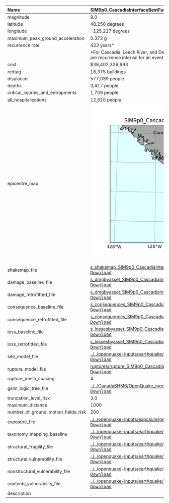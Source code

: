| Name                                | SIM9p0_CascadiaInterfaceBestFault                                                                                                                                                                                                                                                                                                                                                                                                                 |
|:------------------------------------|:--------------------------------------------------------------------------------------------------------------------------------------------------------------------------------------------------------------------------------------------------------------------------------------------------------------------------------------------------------------------------------------------------------------------------------------------------|
| magnitude                           | 9.0                                                                                                                                                                                                                                                                                                                                                                                                                                               |
| latitude                            | 48.250 degrees                                                                                                                                                                                                                                                                                                                                                                                                                                    |
| longitude                           | -125.217 degrees                                                                                                                                                                                                                                                                                                                                                                                                                                  |
| maximum_peak_ground_acceleration    | 0.372 g                                                                                                                                                                                                                                                                                                                                                                                                                                           |
| recurrence rate                     | 433 years*                                                                                                                                                                                                                                                                                                                                                                                                                                        |
|                                     | *For Cascadia, Leech River, and Devil's Mountain Faults these are characteristic earthquakes, else they are recurrence interval for an event of equal or greater magnitude in the scenario source region.                                                                                                                                                                                                                                         |
| cost                                | $38,402,326,693                                                                                                                                                                                                                                                                                                                                                                                                                                   |
| redtag                              | 18,375 buildings                                                                                                                                                                                                                                                                                                                                                                                                                                  |
| displaced                           | 577,039 people                                                                                                                                                                                                                                                                                                                                                                                                                                    |
| deaths                              | 3,417 people                                                                                                                                                                                                                                                                                                                                                                                                                                      |
| critical_injuries_and_entrapments   | 1,709 people                                                                                                                                                                                                                                                                                                                                                                                                                                      |
| all_hospitalizations                | 12,610 people                                                                                                                                                                                                                                                                                                                                                                                                                                     |
| epicentre_map                       | ![Epicentre](SIM9p0_CascadiaInterfaceBestFault.png)                                                                                                                                                                                                                                                                                                                                                                                               |
| shakemap_file                       | [s_shakemap_SIM9p0_CascadiaInterfaceBestFault_11.csv](https://github.com/OpenDRR/earthquake-scenarios/blob/master/FINISHED/s_shakemap_SIM9p0_CascadiaInterfaceBestFault_11.csv)<br/>[<kbd>Download</kbd>](https://github.com/OpenDRR/earthquake-scenarios/raw/master/FINISHED/s_shakemap_SIM9p0_CascadiaInterfaceBestFault_11.csv)                                                                                                                |
| damage_baseline_file                | [s_dmgbyasset_SIM9p0_CascadiaInterfaceBestFault_b0_317_b.csv](https://github.com/OpenDRR/earthquake-scenarios/blob/master/FINISHED/s_dmgbyasset_SIM9p0_CascadiaInterfaceBestFault_b0_317_b.csv)<br/>[<kbd>Download</kbd>](https://github.com/OpenDRR/earthquake-scenarios/raw/master/FINISHED/s_dmgbyasset_SIM9p0_CascadiaInterfaceBestFault_b0_317_b.csv)                                                                                        |
| damage_retrofitted_file             | [s_dmgbyasset_SIM9p0_CascadiaInterfaceBestFault_r1_318_b.csv](https://github.com/OpenDRR/earthquake-scenarios/blob/master/FINISHED/s_dmgbyasset_SIM9p0_CascadiaInterfaceBestFault_r1_318_b.csv)<br/>[<kbd>Download</kbd>](https://github.com/OpenDRR/earthquake-scenarios/raw/master/FINISHED/s_dmgbyasset_SIM9p0_CascadiaInterfaceBestFault_r1_318_b.csv)                                                                                        |
| consequence_baseline_file           | [s_consequences_SIM9p0_CascadiaInterfaceBestFault_b0_317_b.csv](https://github.com/OpenDRR/earthquake-scenarios/blob/master/FINISHED/s_consequences_SIM9p0_CascadiaInterfaceBestFault_b0_317_b.csv)<br/>[<kbd>Download</kbd>](https://github.com/OpenDRR/earthquake-scenarios/raw/master/FINISHED/s_consequences_SIM9p0_CascadiaInterfaceBestFault_b0_317_b.csv)                                                                                  |
| consequence_retrofitted_file        | [s_consequences_SIM9p0_CascadiaInterfaceBestFault_r1_318_b.csv](https://github.com/OpenDRR/earthquake-scenarios/blob/master/FINISHED/s_consequences_SIM9p0_CascadiaInterfaceBestFault_r1_318_b.csv)<br/>[<kbd>Download</kbd>](https://github.com/OpenDRR/earthquake-scenarios/raw/master/FINISHED/s_consequences_SIM9p0_CascadiaInterfaceBestFault_r1_318_b.csv)                                                                                  |
| loss_baseline_file                  | [s_lossesbyasset_SIM9p0_CascadiaInterfaceBestFault_b0_319_b.csv](https://github.com/OpenDRR/earthquake-scenarios/blob/master/FINISHED/s_lossesbyasset_SIM9p0_CascadiaInterfaceBestFault_b0_319_b.csv)<br/>[<kbd>Download</kbd>](https://github.com/OpenDRR/earthquake-scenarios/raw/master/FINISHED/s_lossesbyasset_SIM9p0_CascadiaInterfaceBestFault_b0_319_b.csv)                                                                               |
| loss_retrofitted_file               | [s_lossesbyasset_SIM9p0_CascadiaInterfaceBestFault_r1_320_b.csv](https://github.com/OpenDRR/earthquake-scenarios/blob/master/FINISHED/s_lossesbyasset_SIM9p0_CascadiaInterfaceBestFault_r1_320_b.csv)<br/>[<kbd>Download</kbd>](https://github.com/OpenDRR/earthquake-scenarios/raw/master/FINISHED/s_lossesbyasset_SIM9p0_CascadiaInterfaceBestFault_r1_320_b.csv)                                                                               |
| site_model_file                     | [../../openquake-inputs/earthquake/sites/regions/site-vgrid_BC.csv](https://github.com/OpenDRR/earthquake-scenarios/blob/master/../../openquake-inputs/earthquake/sites/regions/site-vgrid_BC.csv)<br/>[<kbd>Download</kbd>](https://github.com/OpenDRR/earthquake-scenarios/raw/master/../../openquake-inputs/earthquake/sites/regions/site-vgrid_BC.csv)                                                                                        |
| rupture_model_file                  | [ruptures/rupture_SIM9p0_CascadiaInterfaceBestFault.xml](https://github.com/OpenDRR/earthquake-scenarios/blob/master/ruptures/rupture_SIM9p0_CascadiaInterfaceBestFault.xml)<br/>[<kbd>Download</kbd>](https://github.com/OpenDRR/earthquake-scenarios/raw/master/ruptures/rupture_SIM9p0_CascadiaInterfaceBestFault.xml)                                                                                                                         |
| rupture_mesh_spacing                | 4                                                                                                                                                                                                                                                                                                                                                                                                                                                 |
| gsim_logic_tree_file                | [../../CanadaSHM6/OpenQuake_model_files/gmms/LogicTree/OQ_classes_NGASa0p3weights_interface.xml](https://github.com/OpenDRR/earthquake-scenarios/blob/master/../../CanadaSHM6/OpenQuake_model_files/gmms/LogicTree/OQ_classes_NGASa0p3weights_interface.xml)<br/>[<kbd>Download</kbd>](https://github.com/OpenDRR/earthquake-scenarios/raw/master/../../CanadaSHM6/OpenQuake_model_files/gmms/LogicTree/OQ_classes_NGASa0p3weights_interface.xml) |
| truncation_level_risk               | 3.0                                                                                                                                                                                                                                                                                                                                                                                                                                               |
| maximum_distance                    | 1000                                                                                                                                                                                                                                                                                                                                                                                                                                              |
| number_of_ground_motion_fields_risk | 200                                                                                                                                                                                                                                                                                                                                                                                                                                               |
| exposure_file                       | [../../openquake-inputs/exposure/general-building-stock/oqBldgExp_BC.xml](https://github.com/OpenDRR/earthquake-scenarios/blob/master/../../openquake-inputs/exposure/general-building-stock/oqBldgExp_BC.xml)<br/>[<kbd>Download</kbd>](https://github.com/OpenDRR/earthquake-scenarios/raw/master/../../openquake-inputs/exposure/general-building-stock/oqBldgExp_BC.xml)                                                                      |
| taxonomy_mapping_baseline           | [../../openquake-inputs/earthquake/vulnerability/CanSRM1_TaxMap_b0.csv](https://github.com/OpenDRR/earthquake-scenarios/blob/master/../../openquake-inputs/earthquake/vulnerability/CanSRM1_TaxMap_b0.csv)<br/>[<kbd>Download</kbd>](https://github.com/OpenDRR/earthquake-scenarios/raw/master/../../openquake-inputs/earthquake/vulnerability/CanSRM1_TaxMap_b0.csv)                                                                            |
| structural_fragility_file           | [../../openquake-inputs/earthquake/vulnerability/structural_fragility_CAN.xml](https://github.com/OpenDRR/earthquake-scenarios/blob/master/../../openquake-inputs/earthquake/vulnerability/structural_fragility_CAN.xml)<br/>[<kbd>Download</kbd>](https://github.com/OpenDRR/earthquake-scenarios/raw/master/../../openquake-inputs/earthquake/vulnerability/structural_fragility_CAN.xml)                                                       |
| structural_vulnerability_file       | [../../openquake-inputs/earthquake/vulnerability/vulnerability_structural_CAN.xml](https://github.com/OpenDRR/earthquake-scenarios/blob/master/../../openquake-inputs/earthquake/vulnerability/vulnerability_structural_CAN.xml)<br/>[<kbd>Download</kbd>](https://github.com/OpenDRR/earthquake-scenarios/raw/master/../../openquake-inputs/earthquake/vulnerability/vulnerability_structural_CAN.xml)                                           |
| nonstructural_vulnerability_file    | [../../openquake-inputs/earthquake/vulnerability/vulnerability_nonstructural_CAN.xml](https://github.com/OpenDRR/earthquake-scenarios/blob/master/../../openquake-inputs/earthquake/vulnerability/vulnerability_nonstructural_CAN.xml)<br/>[<kbd>Download</kbd>](https://github.com/OpenDRR/earthquake-scenarios/raw/master/../../openquake-inputs/earthquake/vulnerability/vulnerability_nonstructural_CAN.xml)                                  |
| contents_vulnerability_file         | [../../openquake-inputs/earthquake/vulnerability/vulnerability_contents_CAN.xml](https://github.com/OpenDRR/earthquake-scenarios/blob/master/../../openquake-inputs/earthquake/vulnerability/vulnerability_contents_CAN.xml)<br/>[<kbd>Download</kbd>](https://github.com/OpenDRR/earthquake-scenarios/raw/master/../../openquake-inputs/earthquake/vulnerability/vulnerability_contents_CAN.xml)                                                 |
| description                         | .                                                                                                                                                                                                                                                                                                                                                                                                                                                 |
